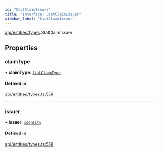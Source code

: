 ```yaml
---
id: "StatClaimIssuer"
title: "Interface: StatClaimIssuer"
sidebar_label: "StatClaimIssuer"
---
```


[api/entities/types](../../../../../modules/API/Entities/Types/Types.md).StatClaimIssuer

## Properties

### claimType

• **claimType**: [`StatClaimType`](../../../../../modules/API/Entities/Types/Types.md#statclaimtype)

#### Defined in

[api/entities/types.ts:559](https://github.com/PolymeshAssociation/polymesh-sdk/blob/c53723bab/src/api/entities/types.ts#L559)

___

### issuer

• **issuer**: [`Identity`](../../../../../classes/API/Entities/Identity/Identity.md)

#### Defined in

[api/entities/types.ts:558](https://github.com/PolymeshAssociation/polymesh-sdk/blob/c53723bab/src/api/entities/types.ts#L558)
